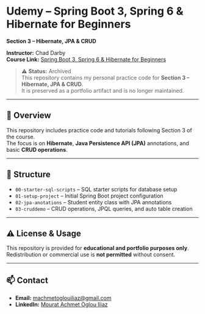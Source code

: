 # Udemy – Spring Boot 3, Spring 6 & Hibernate for Beginners  
**Section 3 – Hibernate, JPA & CRUD**

**Instructor:** Chad Darby  
**Course Link:** [Spring Boot 3, Spring 6 & Hibernate for Beginners](https://www.udemy.com/course/spring-hibernate-tutorial/)

> ⚠️ **Status:** Archived  
> This repository contains my personal practice code for **Section 3 – Hibernate, JPA & CRUD**.  
> It is preserved as a portfolio artifact and is no longer maintained.

---

## 📌 Overview

This repository includes practice code and tutorials following Section 3 of the course.  
The focus is on **Hibernate**, **Java Persistence API (JPA)** annotations, and basic **CRUD operations**.

---

## 📂 Structure

- `00-starter-sql-scripts` – SQL starter scripts for database setup
- `01-setup-project` – Initial Spring Boot project configuration
- `02-jpa-anotations` – Student entity class with JPA annotations
- `03-cruddemo` – CRUD operations, JPQL queries, and auto table creation

---

## ⚠ License & Usage

This repository is provided for **educational and portfolio purposes only**.  
Redistribution or commercial use is **not permitted** without consent.

---

## 📫 Contact

- **Email:** machmetoglouiliaz@gmail.com  
- **LinkedIn:** [Mourat Achmet Oglou Iliaz](https://www.linkedin.com/in/maoi)
